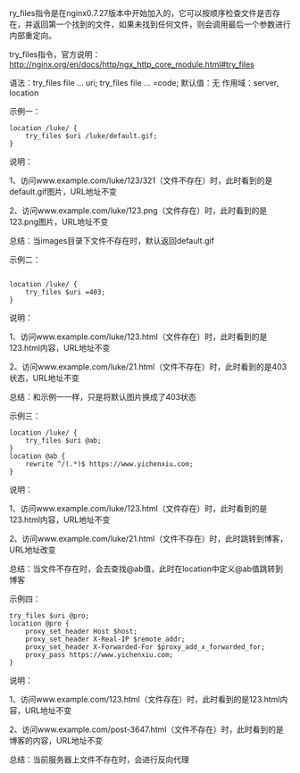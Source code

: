 ry_files指令是在nginx0.7.27版本中开始加入的，它可以按顺序检查文件是否存在，并返回第一个找到的文件，如果未找到任何文件，则会调用最后一个参数进行内部重定向。

 try_files指令，官方说明：http://nginx.org/en/docs/http/ngx_http_core_module.html#try_files 

语法：try_files file ... uri; try_files file ... =code; 默认值：无 作用域：server, location 

 示例一：

```
location /luke/ {
    try_files $uri /luke/default.gif;
}
```

 说明：

 1、访问www.example.com/luke/123/321（文件不存在）时，此时看到的是default.gif图片，URL地址不变 

 2、访问www.example.com/luke/123.png（文件存在）时，此时看到的是123.png图片，URL地址不变 

 总结：当images目录下文件不存在时，默认返回default.gif 

 示例二： 

```

location /luke/ {
    try_files $uri =403;
}

```
说明：

1、访问www.example.com/luke/123.html（文件存在）时，此时看到的是123.html内容，URL地址不变

2、访问www.example.com/luke/21.html（文件不存在）时，此时看到的是403状态，URL地址不变

总结：和示例一一样，只是将默认图片换成了403状态

示例三：

```
location /luke/ {
    try_files $uri @ab;
}
location @ab {
    rewrite ^/(.*)$ https://www.yichenxiu.com;
}
```
说明：

1、访问www.example.com/luke/123.html（文件存在）时，此时看到的是123.html内容，URL地址不变

2、访问www.example.com/luke/21.html（文件不存在）时，此时跳转到博客，URL地址改变

总结：当文件不存在时，会去查找@ab值，此时在location中定义@ab值跳转到博客

示例四：

```
try_files $uri @pro;
location @pro {
    proxy_set_header Host $host;
    proxy_set_header X-Real-IP $remote_addr;
    proxy_set_header X-Forwarded-For $proxy_add_x_forwarded_for;
    proxy_pass https://www.yichenxiu.com;
}

```
说明：

1、访问www.example.com/123.html（文件存在）时，此时看到的是123.html内容，URL地址不变

2、访问www.example.com/post-3647.html（文件不存在）时，此时看到的是博客的内容，URL地址不变

总结：当前服务器上文件不存在时，会进行反向代理


